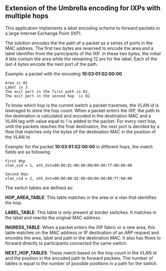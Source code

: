 ## Extension of the Umbrella encoding for IXPs with multiple hops

This application implements a label encoding scheme to forward packets in a large Internet Exchange Point (IXP).

The solution encodes the the path of a packet as a series of ports in the MAC address. The first two bytes are reserved to encode the area and a label identifier from the participants of the IXP. In these two bytes, the initial 4 bits contain the area while the remaining 12 are for the label. Each of the last 4 bytes encode the next port of the path.

Example: a packet with the encoding **10:03:01:02:00:00**
```
Area is 01
Label is 3
The exit port in the first path is 01.
The exit port in the second hop  is 02.
```
To know which hop is the current switch a packet traverses, the VLAN id
is leveraged to store the hop count. When a packet enters the IXP, the path to the destination is calculated and encoded in the destination MAC and a VLAN tag with value equal to 1 is added to the packet. For every next hop, until the packets reaches the final destination, the next port is decided by a flow that matches only the bytes of the destination MAC in the position of the VLAN id. 

Example: for the packet **10:03:01:02:00:00** in different hops,
the match fields are as following

```
First Hop
vlan_vid = 1, eth_dst=00:00:01:00:00:00/00:00:ff:00:00:00

Second Hop:
vlan_vid = 2, eth_dst=00:00:00:02:00:00/00:00:00:ff:00:00
```

The switch tables are defined as:

**HOP_AREA_TABLE**: This table matches in the area or a vlan that identifies the hop. 

**LABEL_TABLE**: This table is only present at border switches. It matches in the label and rewrite the original MAC address. 

**INGRESS_TABLE**: When a packet enters the IXP fabric or a new area, this table matches on the MAC address or IP destination of an ARP request and encodes the area, label and path in the destination MAC. It also has flows to forward directly to participants connected the same switch.

**NEXT_HOP_TABLES**: These match based on the hop count in the VLAN id and the position in the encoded path to forward packets. The number of tables is equal to the number of possible positions in a path for the switch.

